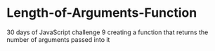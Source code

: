 # Length-of-Arguments-Function
30 days of JavaScript challenge 9 creating a function that returns the number of arguments passed into it
